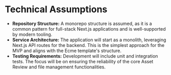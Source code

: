 # **Technical Assumptions**

* **Repository Structure:** A monorepo structure is assumed, as it is a common pattern for full-stack Next.js applications and is well-supported by modern tooling.  
* **Service Architecture:** The application will start as a monolith, leveraging Next.js API routes for the backend. This is the simplest approach for the MVP and aligns with the Ecme template's structure.  
* **Testing Requirements:** Development will include unit and integration tests. The focus will be on ensuring the reliability of the core Asset Review and file management functionalities.
